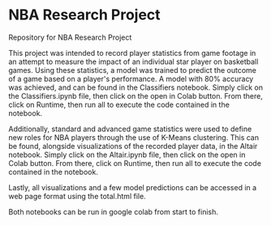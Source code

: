 # NBA Research Project
Repository for NBA Research Project

This project was intended to record player statistics from game footage in an attempt to measure the impact of an individual star player on basketball games. Using these statistics, a model was trained to predict the outcome of a game based on a player's performance. A model with 80% accuracy was achieved, and can be found in the Classifiers notebook. Simply click on the Classifiers.ipynb file, then click on the open in Colab button. From there, click on Runtime, then run all to execute the code contained in the notebook. 

Additionally, standard and advanced game statistics were used to define new roles for NBA players through the use of K-Means clustering. This can be found, alongside visualizations of the recorded player data, in the Altair notebook. Simply click on the Altair.ipynb file, then click on the open in Colab button. From there, click on Runtime, then run all to execute the code contained in the notebook. 

Lastly, all visualizations and a few model predictions can be accessed in a web page format using the total.html file. 

Both notebooks can be run in google colab from start to finish. 
